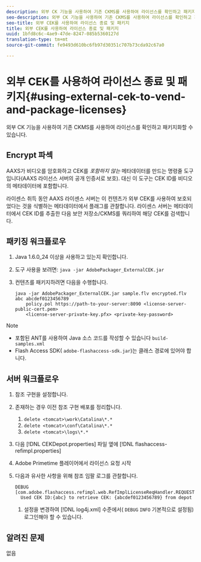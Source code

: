 ```yaml
---
description: 외부 CK 기능을 사용하여 기존 CKMS를 사용하여 라이선스를 확인하고 패키지화할 수 있습니다.
seo-description: 외부 CK 기능을 사용하여 기존 CKMS를 사용하여 라이선스를 확인하고 패키지화할 수 있습니다.
seo-title: 외부 CEK를 사용하여 라이선스 종료 및 패키지
title: 외부 CEK를 사용하여 라이선스 종료 및 패키지
uuid: 1bfd8c6c-4ae9-47de-8247-085b5360127d
translation-type: tm+mt
source-git-commit: fe9493d610bc6fb97d30351c707b73cda92c67a0

---
```



# 외부 CEK를 사용하여 라이선스 종료 및 패키지{#using-external-cek-to-vend-and-package-licenses}

외부 CK 기능을 사용하여 기존 CKMS를 사용하여 라이선스를 확인하고 패키지화할 수 있습니다.

## Encrypt 파섹

AAXS가 비디오를 암호화하고 CEK를 *포함하지 않는* 메타데이터를 만드는 명령줄 도구입니다(AAXS 라이선스 서버의 공개 인증서로 보호). 대신 이 도구는 CEK ID를 비디오의 메타데이터에 포함합니다.

라이센스 취득 동안 AAXS 라이센스 서버는 이 컨텐츠가 외부 CEK를 사용하여 보호되었다는 것을 식별하는 메타데이터에서 플래그를 관찰합니다. 라이센스 서버는 메타데이터에서 CEK ID를 추출한 다음 보안 저장소/CKMS를 쿼리하여 해당 CEK를 검색합니다.

## 패키징 워크플로우

1. Java 1.6.0_24 이상을 사용하고 있는지 확인합니다.
1. 도구 사용을 보려면: `java -jar AdobePackager_ExternalCEK.jar`
1. 컨텐츠를 패키지하려면 다음을 수행합니다.

   ```
   java -jar AdobePackager_ExternalCEK.jar sample.flv encrypted.flv abc abcdef0123456789 
       policy.pol https://path-to-your-server:8090 <license-server-public-cert.pem> 
       <license-server-private-key.pfx> <private-key-password>
   ```

>[!NOTE]
>
>* 포함된 ANT를 사용하여 Java 소스 코드를 작성할 수 있습니다 `build-samples.xml`
>* Flash Access SDK( `adobe-flashaccess-sdk.jar`)는 클래스 경로에 있어야 합니다.
>



## 서버 워크플로우

1. 참조 구현을 설정합니다.
1. 존재하는 경우 이전 참조 구현 배포를 정리합니다.

   1. `delete <tomcat>\work\Catalina\*.*`
   1. `delete <tomcat>\conf\Catalina\*.*`
   1. `delete <tomcat>\logs\*.*`

1. 다음 [!DNL CEKDepot.properties] 파일 옆에 [!DNL flashaccess-refimpl.properties]

1. Adobe Primetime 플레이어에서 라이선스 요청 시작
1. 다음과 유사한 사항을 위해 참조 임팔 로그를 관찰합니다.

   ```
   DEBUG [com.adobe.flashaccess.refimpl.web.RefImplLicenseReqHandler.REQUESTS] 
     Used CEK ID:{abc} to retrieve CEK: {abcdef0123456789} from depot
   ```

   1. 설정을 변경하여 [!DNL log4j.xml] 수준에서( `DEBUG` `INFO` 기본적으로 설정됨) 로그인해야 할 수 있습니다.

## 알려진 문제

없음
